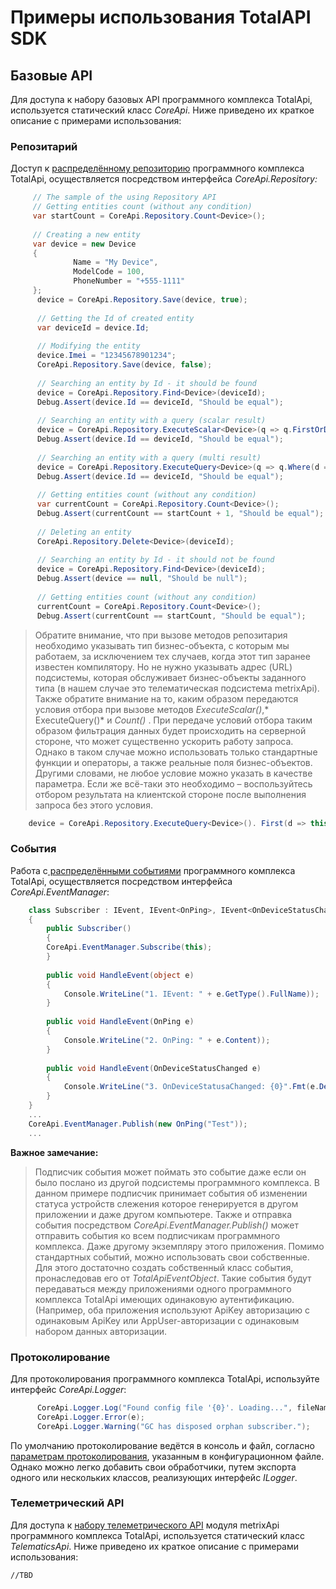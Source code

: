 Примеры использования TotalAPI SDK
===============================================
Базовые API
-----------------------------------
Для доступа к набору базовых API программного комплекса TotalApi, используется статический класс *CoreApi*. Ниже приведено их краткое описание с примерами использования:
### Репозитарий
Доступ к [распределённому репозиторию](http://) программного комплекса TotalApi, осуществляется посредством интерфейса *CoreApi.Repository:*
```C#
	 // The sample of the using Repository API
	 // Getting entities count (without any condition)
	 var startCount = CoreApi.Repository.Count<Device>();
	
	 // Creating a new entity
	 var device = new Device
	 {
        	  Name = "My Device", 
        	  ModelCode = 100,
        	  PhoneNumber = "+555-1111"
     };
      device = CoreApi.Repository.Save(device, true);
    
      // Getting the Id of created entity
      var deviceId = device.Id;
    
      // Modifying the entity
      device.Imei = "12345678901234";
      CoreApi.Repository.Save(device, false);
      
      // Searching an entity by Id - it should be found
      device = CoreApi.Repository.Find<Device>(deviceId);
      Debug.Assert(device.Id == deviceId, "Should be equal");
      
      // Searching an entity with a query (scalar result)
      device = CoreApi.Repository.ExecuteScalar<Device>(q => q.FirstOrDefault(d => d.Imei == "12345678901234"));
      Debug.Assert(device.Id == deviceId, "Should be equal");
     
      // Searching an entity with a query (multi result)
      device = CoreApi.Repository.ExecuteQuery<Device>(q => q.Where(d => d.Imei == "12345678901234")).First();
      Debug.Assert(device.Id == deviceId, "Should be equal");
      
      // Getting entities count (without any condition)
      var currentCount = CoreApi.Repository.Count<Device>();
      Debug.Assert(currentCount == startCount + 1, "Should be equal");
      
      // Deleting an entity
      CoreApi.Repository.Delete<Device>(deviceId);
      
      // Searching an entity by Id - it should not be found
      device = CoreApi.Repository.Find<Device>(deviceId);
      Debug.Assert(device == null, "Should be null");
      
      // Getting entities count (without any condition)
      currentCount = CoreApi.Repository.Count<Device>();
      Debug.Assert(currentCount == startCount, "Should be equal");
```
> Обратите внимание, что при вызове методов репозитария необходимо указывать тип бизнес-объекта, с которым мы работаем, за исключением тех случаев, когда этот тип заранее известен компилятору. Но не нужно указывать адрес (URL) подсистемы, которая обслуживает бизнес-объекты заданного типа (в нашем случае это телематическая подсистема metrixApi). 
> Также обратите внимание на то, каким образом передаются условия отбора при вызове методов *ExecuteScalar()*,* ExecuteQuery()* и *Count()* .  При передаче условий отбора таким образом фильтрация данных будет происходить на серверной стороне, что может существенно ускорить работу запроса. Однако в таком случае можно использовать только стандартные функции и операторы, а также реальные поля бизнес-объектов.  Другими словами, не любое условие можно указать в качестве параметра. Если же всё-таки это необходимо – воспользуйтесь отбором результата на клиентской стороне после выполнения запроса без этого условия.
```C#
    device = CoreApi.Repository.ExecuteQuery<Device>(). First(d => this.IsMatched(d));
```
### События
Работа с[ распределёнными событиями](http://) программного комплекса TotalApi, осуществляется посредством интерфейса *CoreApi.EventManager*: 
```C#
    class Subscriber : IEvent, IEvent<OnPing>, IEvent<OnDeviceStatusChanged>
    {
    	public Subscriber()
    	{
		CoreApi.EventManager.Subscribe(this);
    	}
    
    	public void HandleEvent(object e)
    	{
       		Console.WriteLine("1. IEvent: " + e.GetType().FullName));
     	}
    
    	public void HandleEvent(OnPing e)
    	{
    		Console.WriteLine("2. OnPing: " + e.Content));
    	}
    
    	public void HandleEvent(OnDeviceStatusChanged e)
    	{
    		Console.WriteLine("3. OnDeviceStatusaChanged: {0}".Fmt(e.DeviceStatus.Id)));
    	}
    }  
    ...
    CoreApi.EventManager.Publish(new OnPing("Test"));
    ...
```
**Важное замечание:** 
> Подписчик события может поймать это событие даже если он было послано из другой подсистемы программного комплекса. В данном примере подписчик принимает события об изменении статуса устройств слежения которое генерируется в другом приложении и даже другом компьютере.
> Также и отправка события посредством *CoreApi.EventManager.Publish()* может отправить события ко всем подписчикам программного комплекса. Даже другому экземпляру этого приложения.
> Помимо стандартных событий, можно использовать свои собственные. Для этого достаточно создать собственный класс события, пронаследовав его от *TotalApiEventObject*. Такие события будут передаваться между приложениями одного программного комплекса TotalApi имеющих одинаковую аутентификацию. (Например, оба приложения используют ApiKey авторизацию с одинаковым ApiKey или AppUser-авторизации с одинаковым набором данных авторизации.

### Протоколирование
Для протоколирования программного комплекса TotalApi, используйте интерфейс *CoreApi.Logger*:

```C#
      CoreApi.Logger.Log("Found config file '{0}'. Loading...", fileName);
      CoreApi.Logger.Error(e);
      CoreApi.Logger.Warning("GC has disposed orphan subscriber.");
```
По умолчанию протоколирование ведётся в консоль и файл, согласно [параметрам протоколирования](sdksettings.md), указанным в конфигурационном файле. Однако можно легко добавить свои обработчики, путем экспорта одного или нескольких классов, реализующих интерфейс *ILogger*.


### Телеметрический API
Для доступа к [набору телеметрического API](http://) модуля metrixApi программного комплекса TotalApi, используется статический класс *TelematicsApi*. Ниже приведено их краткое описание с примерами использования:


    //TBD

